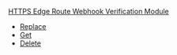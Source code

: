 <!-- Code generated for API Clients. DO NOT EDIT. -->


[HTTPS Edge Route Webhook Verification Module](#api-edge-route-webhook-verification-module)
- [Replace](#api-edge-route-webhook-verification-module-replace)
- [Get](#api-edge-route-webhook-verification-module-get)
- [Delete](#api-edge-route-webhook-verification-module-delete)
